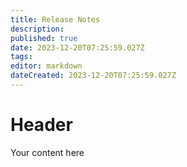 ```yaml
---
title: Release Notes
description: 
published: true
date: 2023-12-20T07:25:59.027Z
tags: 
editor: markdown
dateCreated: 2023-12-20T07:25:59.027Z
---
```


# Header
Your content here